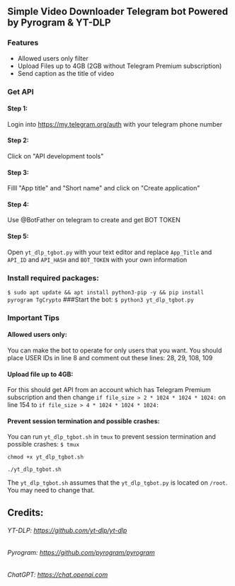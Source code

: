 ## Simple Video Downloader Telegram bot Powered by Pyrogram & YT-DLP

### Features
- Allowed users only filter
- Upload Files up to 4GB (2GB without Telegram Premium subscription)
- Send caption as the title of video

### Get API

#### Step 1:
Login into https://my.telegram.org/auth with your telegram phone number
#### Step 2:
Click on "API development tools" 
#### Step 3:
Filll "App title" and "Short name" and click on "Create application"
#### Step 4:
Use @BotFather on telegram to create and get BOT TOKEN
#### Step 5:
Open `yt_dlp_tgbot.py` with your text editor and replace `App_Title` and `API_ID` and `API_HASH` and `BOT_TOKEN` with your own information
### Install required packages:
`$ sudo apt update && apt install python3-pip -y && pip install pyrogram TgCrypto`
###Start the bot:
`$ python3 yt_dlp_tgbot.py`

### Important Tips

#### Allowed users only:
You can make the bot to operate for only users that you want. You should place USER IDs in line 8 and comment out these lines: 28, 29, 108, 109
#### Upload file up to 4GB:
For this should get API from an account which has Telegram Premium subscription and then change `if file_size > 2 * 1024 * 1024 * 1024:` on line 154 to `if file_size > 4 * 1024 * 1024 * 1024:`
#### Prevent session termination and possible crashes:
You can run `yt_dlp_tgbot.sh` in `tmux` to prevent session termination and possible crashes:
`$ tmux`

`chmod +x yt_dlp_tgbot.sh`

`./yt_dlp_tgbot.sh`

The `yt_dlp_tgbot.sh` assumes that the  `yt_dlp_tgbot.py` is located on `/root`. You may need to change that.

## Credits:
###### YT-DLP: https://github.com/yt-dlp/yt-dlp
###### Pyrogram: https://github.com/pyrogram/pyrogram
###### ChatGPT: https://chat.openai.com
